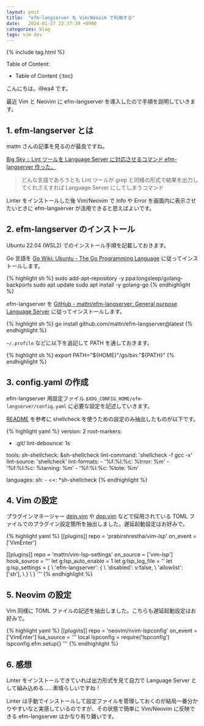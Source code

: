 ```yaml
---
layout: post
title:  "efm-langserver を Vim/Neovim で利用する"
date:   2024-01-27 22:37:39 +0900
categories: blog
tags: vim dev
---
```


{% include tag.html %}

Table of Content:
- Table of Content
{:toc}

<!-- # h1 -->

こんにちは。i9wa4 です。

最近 Vim と Neovim に efm-langserver を導入したので手順を説明していきます。

## 1. efm-langserver とは

mattn さんの記事を見るのが最良ですね。

[Big Sky :: Lint ツールを Language Server に対応させるコマンド efm-langserver 作った。](https://mattn.kaoriya.net/software/lang/go/20190205190203.htm)

> どんな言語であろうとも Lint ツールが grep と同様の形式で結果を出力してくれさえすれば Language Server にしてしまうコマンド

Linter をインストールした後 Vim/Neovim で Info や Error を画面内に表示させたいときに efm-langserver が活用できると思えばよいです。

## 2. efm-langserver のインストール

Ubuntu 22.04 (WSL2) でのインストール手順を記載しておきます。

Go 言語を [Go Wiki: Ubuntu - The Go Programming Language](https://go.dev/wiki/Ubuntu) に従ってインストールします。

{% highlight sh %}
sudo add-apt-repository -y ppa:longsleep/golang-backports
sudo apt update
sudo apt install -y golang-go
{% endhighlight %}

efm-langserver を [GitHub - mattn/efm-langserver: General purpose Language Server](https://github.com/mattn/efm-langserver#installation) に従ってインストールします。

{% highlight sh %}
go install github.com/mattn/efm-langserver@latest
{% endhighlight %}

`~/.profile` などに以下を追記して PATH を通しておきます。

{% highlight sh %}
export PATH="${HOME}"/go/bin:"${PATH}"
{% endhighlight %}

## 3. config.yaml の作成

efm-langserver 用設定ファイル `$XDG_CONFIG_HOME/efm-langserver/config.yaml` に必要な設定を記述していきます。

[README](https://github.com/mattn/efm-langserver#example-for-configyaml) を参考に shellcheck を使うための設定のみ抽出したものが以下です。

{% highlight yaml %}
version: 2
root-markers:
  - .git/
lint-debounce: 1s

tools:
  sh-shellcheck: &sh-shellcheck
    lint-command: 'shellcheck -f gcc -x'
    lint-source: 'shellcheck'
    lint-formats:
      - '%f:%l:%c: %trror: %m'
      - '%f:%l:%c: %tarning: %m'
      - '%f:%l:%c: %tote: %m'

languages:
  sh:
    - <<: *sh-shellcheck
{% endhighlight %}

## 4. Vim の設定

プラグインマネージャー [dein.vim](https://github.com/Shougo/dein.vim) や [dpp.vim](https://github.com/Shougo/dpp.vim) などで採用されている TOML ファイルでのプラグイン設定箇所を抽出しました。遅延起動設定はお好みで。

{% highlight yaml %}
[[plugins]]
repo = 'prabirshrestha/vim-lsp'
on_event = ['VimEnter']

[[plugins]]
repo = 'mattn/vim-lsp-settings'
on_source = ['vim-lsp']
hook_source = '''
let g:lsp_auto_enable = 1
let g:lsp_log_file = ''
let g:lsp_settings = {
  \   'efm-langserver': {
  \     'disabled': v:false,
  \     'allowlist': ['sh'],
  \   }
  \ }
'''
{% endhighlight %}

## 5. Neovim の設定

Vim 同様に TOML ファイルの記述を抽出しました。こちらも遅延起動設定はお好みで。

{% highlight yaml %}
[[plugins]]
repo = 'neovim/nvim-lspconfig'
on_event = ['VimEnter']
lua_source = '''
local lspconfig = require('lspconfig')
lspconfig.efm.setup{}
'''
{% endhighlight %}

## 6. 感想

Linter をインストールできていれば出力形式を見て自力で Language Server として組み込める……素晴らしいですね！

Linter は手動でインストールして設定ファイルを管理しておくのが結局一番分かりやすいなと実感しているのですが、その状態で簡単に Vim/Neovim に反映できる efm-langserver はかなり有り難いです。
